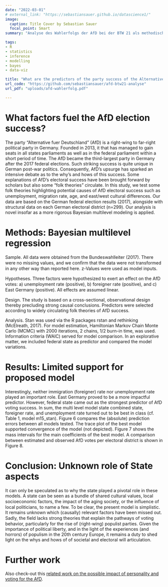 ```yaml
---
date: "2022-03-01"
# external_link: "https://sebastiansauer.github.io/datascience1/"
image:
  caption: Title Cover by Sebastian Sauer
  focal_point: Smart
summary: "Analyse des Wahlerfolgs der AfD bei der BTW 21 als methodisches Tutorial"

tags:
- R
- statistics
- inference
- modelling
- bayes
- data-viz

title: "What are the predictors of the party success of the Alternative fuer Deutschland (AfD) in the 2021 German federal elections?" 
url_code: "https://github.com/sebastiansauer/afd-btw21-analyse"
url_pdf: "uploads/afd-wahlerfolg.pdf"

---
```


# What factors fuel the AfD election success?

The party “Alternative fuer Deutschland” (AfD) is a right-wing to far-right political party in Germany. Founded in 2013, it that has managed to gain seats in all states parliaments as well as in the federal parliament within a short period of time. The AfD became the third-largest party in Germany after the 2017 federal elections. Such striking success is quite unique in German post-war politics. Consequently, AfD’s upsurge has sparked an intensive debate as to the why’s and hows of this success. Some explanations of AfD’s electoral success have been brought forward by scholars but also some “folk theories” circulate. In this study, we test some folk theories highlighting potential causes of AfD electoral success such as unemployment, migration rate, age, and east/west cultural diﬀerences. Our data are based on the German federal election results (2017), alongside with structural data on each German electoral district (n=299). Our analysis is novel insofar as a more rigorous Bayesian multilevel modeling is applied.

# Methods: Bayesian multilevel regression

Sample. All data were obtained from the Bundeswahlleiter (2017). There were no missing values, and we conﬁrm that the data were not transformed in any other way than reported here. z-Values were used as model inputs.


Hypotheses. Three factors were hypothesized to exert an eﬀect on the AfD votes: a) unemployment rate (positive), b) foreigner rate (positive), and c) East Germany (positive). All eﬀects are assumed linear.


Design. The study is based on a cross-sectional, observational design thereby precluding strong causal conclusions. Predictors were selected according to widely circulating folk theories of AfD success.


Analysis. Stan was used via the R packages rstan and rethinking (McElreath, 2017). For model estimation, Hamiltonian Markov Chain Monte Carlo (MCMC) with 2000 iterations, 2 chains, 1/2 burn-in time, was used. Information criteria (WAIC) served for model comparison. In an explorative matter, we included federal state as predictor and compared the model variations.


# Results: Limited support for proposed model

Interestingly, neither immigration (foreigner) rate nor unemployment rate played an important role. East Germany proved to be a more impactful predictor. However, federal state came out as the strongest predictor of AfD voting success. In sum, the multi level model state combined state, foreigner rate, and unemployment rate turned out to be best in class (cf. Table 1, model m15_stan). Figure 6 compares the (absolute) prediction errors between all models tested. The trace plot of the best model supported convergence of the model (not depicted). Figure 7 shows the mass intervals for the main coeﬃcients of the best model. A comparison between estimated and observed AfD votes per electoral district is shown in Figure 8.



# Conclusion: Unknown role of State aspects

It can only be speculated as to why the state played a pivotal role in these models. A state can be seen as a bundle of shared cultural values, local socioeconomic factors, the impact of the aging society, or the inﬂuence of local politicians, to name a few. To be clear, the present model is simplistic. It remains unknown which (causally) relevant factors have been missed out. Sadly, the ﬁeld lacks strong theories that explain the pathways of voting behavior, particularly for the rise of (right-wing) populist parties. Given the importance of political liberty, and in the light of the experiences (and horrors) of populism in the 20th century Europe, it remains a duty to shed light on the whys and hows of of societal and electoral will articulation.

# Further work

Also check-out this [related work on the possible impact of personality and voting for the AfD](https://github.com/sebastiansauer/afd-personality).




